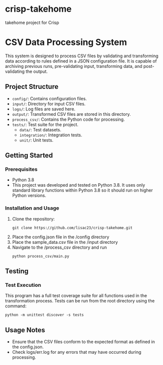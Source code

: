 # crisp-takehome
takehome project for Crisp

# CSV Data Processing System

This system is designed to process CSV files by validating and transforming data according to rules defined in a JSON configuration file. It is capable of archiving previous runs, pre-validating input, transforming data, and post-validating the output.

## Project Structure

- `config/`: Contains configuration files.
- `input/`: Directory for input CSV files.
- `logs/`: Log files are saved here.
- `output/`: Transformed CSV files are stored in this directory.
- `process_csv/`: Contains the Python code for processing.
- `tests/`: Test suite for the project.
  - `data/`: Test datasets.
  - `integration/`: Integration tests.
  - `unit/`: Unit tests.

## Getting Started

### Prerequisites

- Python 3.8
- This project was developed and tested on Python 3.8.  It uses only standard library functions within Python 3.8 so it should run on higher Python versions. 

### Installation and Usage

1. Clone the repository:
   ```shell
   git clone https://github.com/lisac23/crisp-takehome.git
   ```
2. Place the config.json file in the /config directory
3. Place the sample_data.csv file in the /input directory
4. Navigate to the /process_csv directory and run 
   ```shell
   python process_csv/main.py
   ```

## Testing

### Test Execution

This program has a full test coverage suite for all functions used in the transformation process.  Tests can be run from the root directory using the command:
```shell
python -m unittest discover -s tests
```

## Usage Notes
- Ensure that the CSV files conform to the expected format as defined in the config.json.
- Check logs/err.log for any errors that may have occurred during processing.

